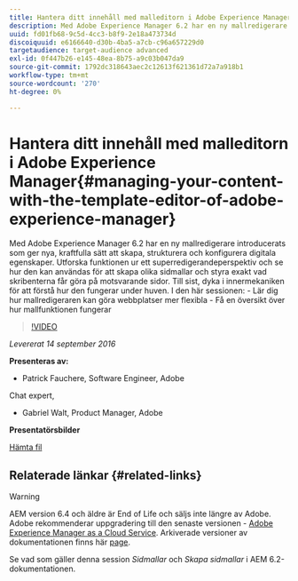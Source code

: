 ```yaml
---
title: Hantera ditt innehåll med malleditorn i Adobe Experience Manager
description: Med Adobe Experience Manager 6.2 har en ny mallredigerare introducerats som ger nya, kraftfulla sätt att skapa, strukturera och konfigurera digitala egenskaper. Utforska funktionen ur ett superredigerandeperspektiv och se hur den kan användas för att skapa olika sidmallar och styra exakt vad skribenterna får göra på motsvarande sidor. Till sist, dyka i innermekaniken för att förstå hur den fungerar under huven.
uuid: fd01fb68-9c5d-4cc3-b8f9-2e18a473734d
discoiquuid: e6166640-d30b-4ba5-a7cb-c96a657229d0
targetaudience: target-audience advanced
exl-id: 0f447b26-e145-48ea-8b75-a9c03b047da9
source-git-commit: 1792dc318643aec2c12613f621361d72a7a918b1
workflow-type: tm+mt
source-wordcount: '270'
ht-degree: 0%

---
```


# Hantera ditt innehåll med malleditorn i Adobe Experience Manager{#managing-your-content-with-the-template-editor-of-adobe-experience-manager}

Med Adobe Experience Manager 6.2 har en ny mallredigerare introducerats som ger nya, kraftfulla sätt att skapa, strukturera och konfigurera digitala egenskaper. Utforska funktionen ur ett superredigerandeperspektiv och se hur den kan användas för att skapa olika sidmallar och styra exakt vad skribenterna får göra på motsvarande sidor. Till sist, dyka i innermekaniken för att förstå hur den fungerar under huven. I den här sessionen: - Lär dig hur mallredigeraren kan göra webbplatser mer flexibla - Få en översikt över hur mallfunktionen fungerar

>[!VIDEO](https://video.tv.adobe.com/v/19300/?quality=9)

*Levererat 14 september 2016*

**Presenteras av:**

* Patrick Fauchere, Software Engineer, Adobe

Chat expert,

* Gabriel Walt, Product Manager, Adobe

**Presentatörsbilder**

[Hämta fil](assets/aem-gems-91416-template-editor.pdf)

## Relaterade länkar {#related-links}

>[!WARNING]
>
>AEM version 6.4 och äldre är End of Life och säljs inte längre av Adobe.  Adobe rekommenderar uppgradering till den senaste versionen - [Adobe Experience Manager as a Cloud Service](https://experienceleague.adobe.com/docs/experience-manager-cloud-service.html).  Arkiverade versioner av dokumentationen finns här [page](https://experienceleague.adobe.com/docs/experience-manager-release-information/aem-release-updates/previous-updates/aem-previous-versions.html).
>
>Se vad som gäller denna session *Sidmallar* och *Skapa sidmallar* i AEM 6.2-dokumentationen.
